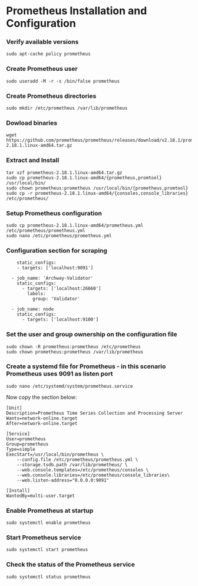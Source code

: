 # Prometheus Installation and Configuration  

### Verify available versions
```
sudo apt-cache policy prometheus  
```

### Create Prometheus user  
```
sudo useradd -M -r -s /bin/false prometheus  
```

### Create Prometheus directories  
```
sudo mkdir /etc/prometheus /var/lib/prometheus  
```

### Dowload binaries  
```
wget https://github.com/prometheus/prometheus/releases/download/v2.18.1/prometheus-2.18.1.linux-amd64.tar.gz  
```

### Extract and Install  
```
tar xzf prometheus-2.18.1.linux-amd64.tar.gz  
sudo cp prometheus-2.18.1.linux-amd64/{prometheus,promtool} /usr/local/bin/  
sudo chown prometheus:prometheus /usr/local/bin/{prometheus,promtool}  
sudo cp -r prometheus-2.18.1.linux-amd64/{consoles,console_libraries} /etc/prometheus/  
```


### Setup Prometheus configuration  
```
sudo cp prometheus-2.18.1.linux-amd64/prometheus.yml /etc/prometheus/prometheus.yml  
sudo nano /etc/prometheus/prometheus.yml  
```

### Configuration section for scraping  
```
    static_configs:  
    - targets: ['localhost:9091']  
  
  - job_name: 'Archway-Validator'  
    static_configs:  
      - targets: ['localhost:26660']  
        labels:  
          group: 'Validator'  
  
  - job_name: node  
    static_configs:  
      - targets: ['localhost:9100']  
```
        
### Set the user and group ownership on the configuration file
```
sudo chown -R prometheus:prometheus /etc/prometheus  
sudo chown prometheus:prometheus /var/lib/prometheus  
```
  
### Create a systemd file for Prometheus - in this scenario Prometheus uses 9091 as listen port
```
sudo nano /etc/systemd/system/prometheus.service  
```
Now copy the section below:  
```
[Unit]  
Description=Prometheus Time Series Collection and Processing Server  
Wants=network-online.target  
After=network-online.target  
  
[Service]  
User=prometheus  
Group=prometheus  
Type=simple  
ExecStart=/usr/local/bin/prometheus \  
    --config.file /etc/prometheus/prometheus.yml \  
    --storage.tsdb.path /var/lib/prometheus/ \  
    --web.console.templates=/etc/prometheus/consoles \  
    --web.console.libraries=/etc/prometheus/console_libraries\  
    --web.listen-address="0.0.0.0:9091"  
  
[Install]  
WantedBy=multi-user.target  
```
  
### Enable Prometheus at startup  
```
sudo systemctl enable prometheus  
```
### Start Prometheus service  
```
sudo systemctl start prometheus  
```
### Check the status of the Prometheus service  
```
sudo systemctl status prometheus  
```
